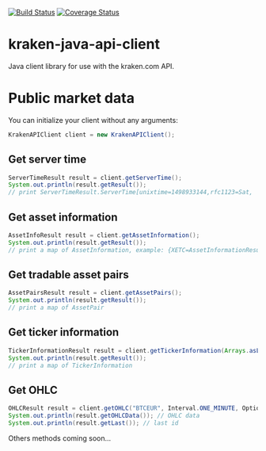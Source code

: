 [![Build Status](https://travis-ci.org/sbouclier/kraken-java-api-client.svg?branch=master)](https://travis-ci.org/sbouclier/kraken-java-api-client)
[![Coverage Status](https://coveralls.io/repos/github/sbouclier/kraken-java-api-client/badge.svg?branch=master)](https://coveralls.io/github/sbouclier/kraken-java-api-client?branch=master)

# kraken-java-api-client
Java client library for use with the kraken.com API.

# Public market data

You can initialize your client without any arguments:

```java
KrakenAPIClient client = new KrakenAPIClient();
```

## Get server time

```java
ServerTimeResult result = client.getServerTime();
System.out.println(result.getResult());
// print ServerTimeResult.ServerTime[unixtime=1498933144,rfc1123=Sat,  1 Jul 17 18:19:04 +0000]
```

## Get asset information

```java
AssetInfoResult result = client.getAssetInformation();
System.out.println(result.getResult());
// print a map of AssetInformation, example: {XETC=AssetInformationResult.AssetInformation[alternateName=ETC,assetClass=currency,decimals=10,displayDecimals=5], XETH=AssetInformationResult.AssetInformation[alternateName=ETH,assetClass=currency,decimals=10,displayDecimals=5],...}
```

## Get tradable asset pairs

```java
AssetPairsResult result = client.getAssetPairs();
System.out.println(result.getResult());
// print a map of AssetPair
```

## Get ticker information

```java
TickerInformationResult result = client.getTickerInformation(Arrays.asList("BTCEUR","ETHEUR"));
System.out.println(result.getResult());
// print a map of TickerInformation
```

## Get OHLC

```java
OHLCResult result = client.getOHLC("BTCEUR", Interval.ONE_MINUTE, Optional.empty());
System.out.println(result.getOHLCData()); // OHLC data
System.out.println(result.getLast()); // last id
```

Others methods coming soon...